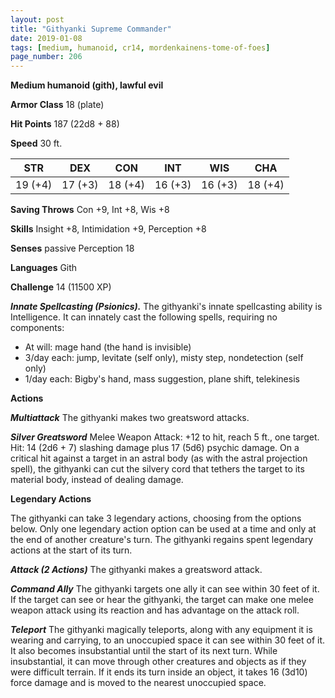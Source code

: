 ```yaml
---
layout: post
title: "Githyanki Supreme Commander"
date: 2019-01-08
tags: [medium, humanoid, cr14, mordenkainens-tome-of-foes]
page_number: 206
---
```


**Medium humanoid (gith), lawful evil**

**Armor Class** 18 (plate)

**Hit Points** 187  (22d8 + 88)

**Speed** 30 ft.

|   STR   |   DEX   |   CON   |   INT   |   WIS   |   CHA   |
|:-------:|:-------:|:-------:|:-------:|:-------:|:-------:|
| 19 (+4) | 17 (+3) | 18 (+4) | 16 (+3) | 16 (+3) | 18 (+4) |

**Saving Throws** Con +9, Int +8, Wis +8

**Skills** Insight +8, Intimidation +9, Perception +8

**Senses** passive Perception 18

**Languages** Gith

**Challenge** 14 (11500 XP)

***Innate Spellcasting (Psionics).*** The githyanki's innate spellcasting ability is Intelligence. It can innately cast the following spells, requiring no components:
* At will: mage hand (the hand is invisible)
* 3/day each: jump, levitate (self only), misty step, nondetection (self only)
* 1/day each: Bigby's hand, mass suggestion, plane shift, telekinesis

**Actions**

***Multiattack*** The githyanki makes two greatsword attacks.

***Silver Greatsword*** Melee Weapon Attack: +12 to hit, reach 5 ft., one target. Hit: 14 (2d6 + 7) slashing damage plus 17 (5d6) psychic damage. On a critical hit against a target in an astral body (as with the astral projection spell), the githyanki can cut the silvery cord that tethers the target to its material body, instead of dealing damage.

**Legendary Actions**

The githyanki can take 3 legendary actions, choosing from the options below. Only one legendary action option can be used at a time and only at the end of another creature's turn. The githyanki regains spent legendary actions at the start of its turn.

***Attack (2 Actions)*** The githyanki makes a greatsword attack.

***Command Ally*** The githyanki targets one ally it can see within 30 feet of it. If the target can see or hear the githyanki, the target can make one melee weapon attack using its reaction and has advantage on the attack roll.

***Teleport*** The githyanki magically teleports, along with any equipment it is wearing and carrying, to an unoccupied space it can see within 30 feet of it. It also becomes insubstantial until the start of its next turn. While insubstantial, it can move through other creatures and objects as if they were difficult terrain. If it ends its turn inside an object, it takes 16 (3d10) force damage and is moved to the nearest unoccupied space.